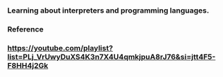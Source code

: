 ### Learning about interpreters and programming languages.

### Reference
### __https://youtube.com/playlist?list=PLj_VrUwyDuXS4K3n7X4U4qmkjpuA8rJ76&si=jtt4F5-F8HH4j2Gk__
